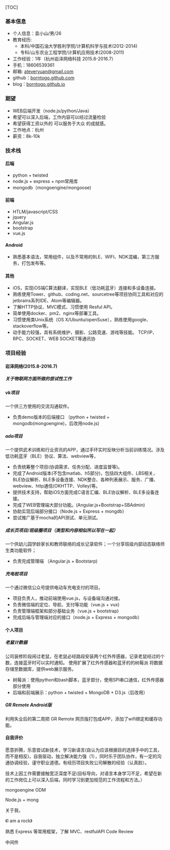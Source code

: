 [TOC]
### 基本信息
- 个人信息：袁小山/男/26
- 教育经历:
  - 本科/中国石油大学胜利学院/计算机科学与技术(2012-2014)
  - 专科/山东农业工程学院/计算机应用技术(2008-2011)
- 工作经验：1年（杭州岩泽网络科技 2015.8-2016.7）
- 手机：18606539361
- 邮箱: <ateveryuan@gmail.com>
- github：[borntogo.github.com](borntogo.github.com)
- blog：[borntogo.github.io]()


### 期望
- WEB后端开发（node.js/python/Java）
- 希望可以深入后端，工作内容可以经过流量检验
- 希望获得工资以外的 可以服务于大众 的成就感。
- 工作地点：杭州
- 薪资：8k-10k

### 技术栈
#### 后端
- python + twisted
- node.js + express + npm常用库
- mongodb（mongoengine/mongoose)


#### 前端
- HTLM/javascript/CSS
- jquery
- Angular.js
- bootstrap
- vue.js

#### Android
- 熟悉基本语法，常用组件，以及不常用的BLE、WIFI、NDK混编，第三方服务，打包发布等。

#### 其他
- iOS，实现iOS端C算法翻译，实现BLE（低功耗蓝牙）连接和多设备连接。
- 熟练使用Tower、github、coding.net、sourcetree等项目协同工具和对应的jetbrains系列IDE、Atom等编辑器。
- 了解HTTP协议、MVC模式、习惯使用 Resful API。
- 简单使用docker、pm2、nginx等部署工具。
- 习惯使用类Unix系统（OS X/Ubuntu/openSuse），熟练使用google、stackoverflow等。
- 动手能力较强，具有系统维护，摄影、公路竞速、游戏等技能。
TCP/IP、RPC、SOCKET、WEB SOCKET等通讯协

### 项目经验
#### 岩泽网络(2015.8-2016.7)
##### 关于物联网方面所做的尝试性工作
##### vk项目
一个供三方使用的交流沟通软件。
- 负责demo版本的后端接口 （python + twisted + mongodb(mongoengine)，后改用node.js)


##### ada项目
一个提供武术训练和行业资讯的APP，通过手环实时反映分析当前训练情况。涉及低功耗蓝牙（BLE）协议、算法、webview等，
- 负责统筹整个项目(协调需求、任务分配、进度监督等)。
- 完成了Android版本(不包含matlab、h5部分)，包括四大组件、LBS相关，BLE协议解析、BLE多设备连接、NDK整合、各种列表展示、服务、广播、webview、http通信(OKHTTP、Volley)等。
- 提供技术支持，帮助iOS方面完成C语言汇编、BLE协议解析、BLE多设备连接。
- 完成了WEB管理端大部分功能。(Angular.js+Bootstrap+SBAdmin)
- 协助实现后端部分接口（Node.js + Express + mongdb）
- 尝试推广基于mocha的API测试、单元测试。

##### 成长页项目/班级圈项目（类型和内容相似所以写在一起）
一个供幼儿园学龄家长和教师联络的成长记录软件；一个分享班级内部动态联络师生类功能软件；
- 负责完成管理端 （Angular.js + Bootstarp)

##### 充电桩项目
一个通过微信公众号提供电动车充电支付的项目。
- 项目负责人，推动前端使用vue.js，与设备端沟通对接。
- 负责微信端的定位、导航、支付等功能（vue.js + vux)
- 负责管理端框架和部分基础业务（vue.js + bootstrap)
- 完成后端与管理端对应的接口（node.js + Express + mongodb）

#### 个人项目
##### 老鼠计数器
公司装修阶段闹过老鼠，在老鼠必经路段安装两个红外传感器，记录老鼠经过的个数，连接蓝牙时可以实时通知。
使用扩展了红外传感器和蓝牙的的树莓派 将数据存储至数据库，提供web展示服务。
- 树莓派：使用python和bash脚本，蓝牙部分，使用SPI串口通信，红外传感器部分使用
- 后端和前端展示：python + twisted + MongoDB + D3.js（后改用）


##### GR Remote Android版
利用失业后的第二周把 GR Remote 网页版打包成APP，添加了wifi绑定和缓存功能。

#### 自我评价

愿意折腾，乐意尝试新技术，学习新语言(自认为应该根据目的选择手中的工具，而不是相反)，自我驱动，独立解决能力强（1），同时乐于团队协作，有一定的沟通协调经验，谨守职业道德。有经历项目失败公司解散的经验（认真脸）。

技术上因工作需要接触宽泛深度不足(目标导向，对语言本身学习不足，希望在新的工作岗位上可以深入后端，同时学习到更加规范的工作流程和方法。）


mongoengine ODM



Node.js + mong

关于我，


《I am a rock》


熟悉 Express 等常用框架，了解 MVC、restfulAPI
Code Review

中间件
